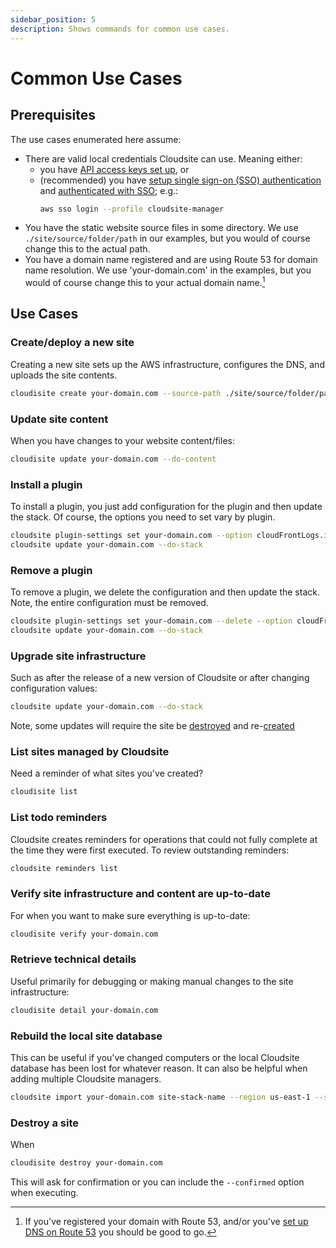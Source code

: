 ```yaml
---
sidebar_position: 5
description: Shows commands for common use cases.
---
```

# Common Use Cases

## Prerequisites

The use cases enumerated here assume:
- There are valid local credentials Cloudsite can use. Meaning either:
  - you have [API access keys set up](/docs/getting-started/authentication#initial-authentication-with-access-keys), or
  - (recommended) you have [setup single sign-on (SSO) authentication](/docs/getting-started/authentication#single-sign-on-authentication) and [authenticated with SSO](/docs/getting-started/authentication#single-sign-on-authentication); e.g.:
    ```bash
    aws sso login --profile cloudsite-manager
    ```
- You have the static website source files in some directory. We use `./site/source/folder/path` in our examples, but you would of course change this to the actual path.
- You have a domain name registered and are using Route 53 for domain name resolution. We use 'your-domain.com' in the examples, but you would of course change this to your actual domain name.[^1]

[^1]: If you've registered your domain with Route 53, and/or you've [set up DNS on Route 53](/docs/user-guides/domain-name-management) you should be good to go.

## Use Cases

### Create/deploy a new site

Creating a new site sets up the AWS infrastructure, configures the DNS, and uploads the site contents.

```bash
cloudisite create your-domain.com --source-path ./site/source/folder/path
```

### Update site content

When you have changes to your website content/files:
```bash
cloudisite update your-domain.com --do-content
```

### Install a plugin

To install a plugin, you just add configuration for the plugin and then update the stack. Of course, the options you need to set vary by plugin.
```bash
cloudsite plugin-settings set your-domain.com --option cloudFrontLogs.includeCookies:false
cloudsite update your-domain.com --do-stack
```

### Remove a plugin

To remove a plugin, we delete the configuration and then update the stack. Note, the entire configuration must be removed.
```bash
cloudsite plugin-settings set your-domain.com --delete --option cloudFrontLogs
cloudsite update your-domain.com --do-stack
```

### Upgrade site infrastructure

Such as after the release of a new version of Cloudsite or after changing configuration values:
```bash
cloudsite update your-domain.com --do-stack
```
Note, some updates will require the site be [destroyed](#destroy-a-site) and re-[created](#createdeploy-a-new-site)

### List sites managed by Cloudsite

Need a reminder of what sites you've created?
```bash
cloudisite list
```

### List todo reminders

Cloudsite creates reminders for operations that could not fully complete at the time they were first executed. To review outstanding reminders:
```bash
cloudsite reminders list
```

### Verify site infrastructure and content are up-to-date

For when you want to make sure everything is up-to-date:
```bash
cloudisite verify your-domain.com
```

### Retrieve technical details

Useful primarily for debugging or making manual changes to the site infrastructure:
```bash
cloudisite detail your-domain.com
```

### Rebuild the local site database

This can be useful if you've changed computers or the local Cloudsite database has been lost for whatever reason. It can also be helpful when adding multiple Cloudsite managers.

```bash
cloudsite import your-domain.com site-stack-name --region us-east-1 --source-path ./site/source/folder/path
```

### Destroy a site

When 
```bash
cloudisite destroy your-domain.com
```

This will ask for confirmation or you can include the `--confirmed` option when executing.